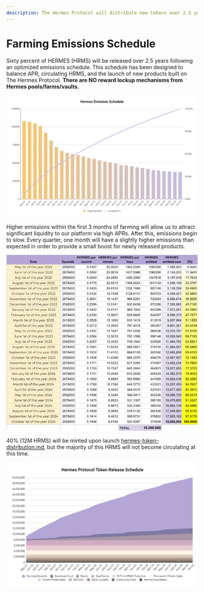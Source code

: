 ```yaml
---
description: The Hermes Protocol will distribute new tokens over 2.5 years.
---
```


# Farming Emissions Schedule

Sixty percent of HERMES (HRMS) will be released over 2.5 years following an optimized emissions schedule. This schedule has been designed to balance APR, circulating HRMS, and the launch of new products built on The Hermes Protocol. **There are NO reward lockup mechanisms from Hermes pools/farms/vaults.**

![Hermes emitted per month](<../.gitbook/assets/Hermes emitted per month.png>)

Higher emissions within the first 3 months of farming will allow us to attract significant liquidity to our platform via high APRs. After this, emissions begin to slow. Every quarter, one month will have a slightly higher emissions than expected in order to provide a small boost for newly released products.

![HRMS emission table](<../.gitbook/assets/HRMS emission table.png>)

40% (12M HRMS) will be minted upon launch [hermes-token-distribution.md](hermes-token-distribution.md "mention"), but the majority of this HRMS will not become circulating at this time.&#x20;



![The allocation of farming rewards in proportion to total HERMES minted.](<../.gitbook/assets/Emission Schedule.PNG>)
